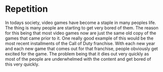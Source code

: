 <h1> <strong>Repetition</strong></h1>
<p>
In todays society, video games have become a staple in many peoples life.  The thing is many people are starting to get very bored of them.  The reason for this being that most video games now are just the same old copy of the games that came prior to it.  One really good example of this would be the most recent installments of the Call of Duty franchise.  With each new year and each new game that comes out for that franchise, people obviously get excited for the game.  The problem being that it dies out very quickly as most of the people are underwhelmed with the content and get bored of this very quickly.
  </p>
<div align="center") 
![Call of Duty Black Ops: Cold War](https://encrypted-tbn0.gstatic.com/images?q=tbn:ANd9GcTzEKxd2Zs7t0M2qpBqswl6BYaPzrj5-ZrYig&usqp=CAU)
